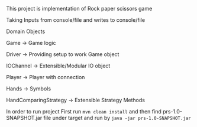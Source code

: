 This project is implementation of Rock paper scissors game

Taking Inputs from console/file and writes to console/file

Domain Objects

Game -> Game logic

Driver -> Providing setup to work Game object

IOChannel -> Extensible/Modular IO object

Player -> Player with connection

Hands -> Symbols

HandComparingStrategy -> Extensible Strategy Methods



In order to run project
First run `mvn clean install` and then find prs-1.0-SNAPSHOT.jar file under target and run by `java -jar prs-1.0-SNAPSHOT.jar `



